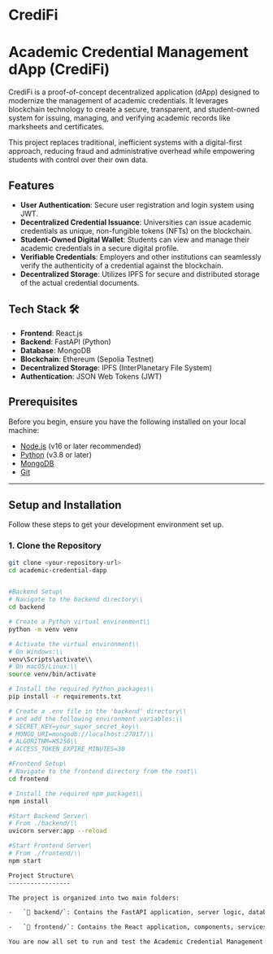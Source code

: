 # CrediFi

# Academic Credential Management dApp (CrediFi)

CrediFi is a proof-of-concept decentralized application (dApp) designed to modernize the management of academic credentials. It leverages blockchain technology to create a secure, transparent, and student-owned system for issuing, managing, and verifying academic records like marksheets and certificates.

This project replaces traditional, inefficient systems with a digital-first approach, reducing fraud and administrative overhead while empowering students with control over their own data.

## Features

- **User Authentication**: Secure user registration and login system using JWT.
- **Decentralized Credential Issuance**: Universities can issue academic credentials as unique, non-fungible tokens (NFTs) on the blockchain.
- **Student-Owned Digital Wallet**: Students can view and manage their academic credentials in a secure digital profile.
- **Verifiable Credentials**: Employers and other institutions can seamlessly verify the authenticity of a credential against the blockchain.
- **Decentralized Storage**: Utilizes IPFS for secure and distributed storage of the actual credential documents.

## Tech Stack 🛠️

- **Frontend**: React.js
- **Backend**: FastAPI (Python)
- **Database**: MongoDB
- **Blockchain**: Ethereum (Sepolia Testnet)
- **Decentralized Storage**: IPFS (InterPlanetary File System)
- **Authentication**: JSON Web Tokens (JWT)

## Prerequisites

Before you begin, ensure you have the following installed on your local machine:

- [Node.js](https://nodejs.org/) (v16 or later recommended)
- [Python](https://www.python.org/) (v3.8 or later)
- [MongoDB](https://www.mongodb.com/try/download/community)
- [Git](https://git-scm.com/)

---

## Setup and Installation

Follow these steps to get your development environment set up.

### 1. Clone the Repository

```bash
git clone <your-repository-url>
cd academic-credential-dapp


#Backend Setup\
# Navigate to the backend directory\\
cd backend

# Create a Python virtual environment\\
python -m venv venv

# Activate the virtual environment\\
# On Windows:\\
venv\Scripts\activate\\
# On macOS/Linux:\\
source venv/bin/activate

# Install the required Python packages\\
pip install -r requirements.txt

# Create a .env file in the 'backend' directory\\
# and add the following environment variables:\\
# SECRET_KEY=your_super_secret_key\\
# MONGO_URI=mongodb://localhost:27017/\\
# ALGORITHM=HS256\\
# ACCESS_TOKEN_EXPIRE_MINUTES=30

#Frontend Setup\
# Navigate to the frontend directory from the root\\
cd frontend

# Install the required npm packages\\
npm install

#Start Backend Server\
# From ./backend/\\
uvicorn server:app --reload

#Start Frontend Server\
# From ./frontend/\\
npm start

Project Structure\
-----------------

The project is organized into two main folders:

-   `📁 backend/`: Contains the FastAPI application, server logic, database models, and API endpoints.

-   `📁 frontend/`: Contains the React application, components, services, and all UI-related code.

You are now all set to run and test the Academic Credential Management dApp locally!
```
